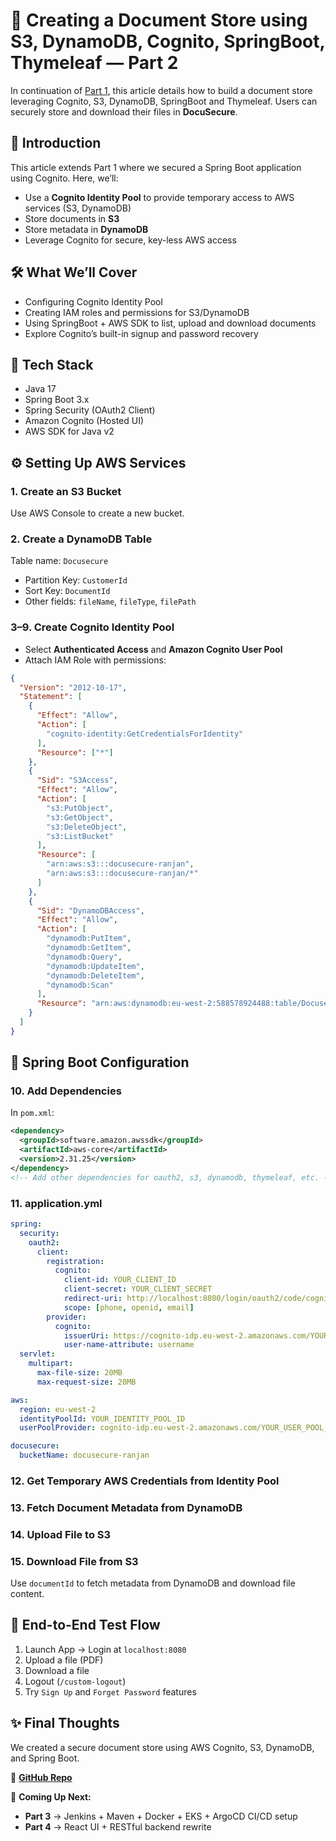 # 🔐 Creating a Document Store using S3, DynamoDB, Cognito, SpringBoot, Thymeleaf — Part 2

In continuation of [Part 1](https://medium.com/...), this article details how to build a document store leveraging Cognito, S3, DynamoDB, SpringBoot and Thymeleaf. Users can securely store and download their files in **DocuSecure**.

## 👋 Introduction

This article extends Part 1 where we secured a Spring Boot application using Cognito. Here, we’ll:
- Use a **Cognito Identity Pool** to provide temporary access to AWS services (S3, DynamoDB)
- Store documents in **S3**
- Store metadata in **DynamoDB**
- Leverage Cognito for secure, key-less AWS access

## 🛠️ What We’ll Cover
- Configuring Cognito Identity Pool
- Creating IAM roles and permissions for S3/DynamoDB
- Using SpringBoot + AWS SDK to list, upload and download documents
- Explore Cognito’s built-in signup and password recovery

## 🧱 Tech Stack
- Java 17
- Spring Boot 3.x
- Spring Security (OAuth2 Client)
- Amazon Cognito (Hosted UI)
- AWS SDK for Java v2

## ⚙️ Setting Up AWS Services

### 1. Create an S3 Bucket
Use AWS Console to create a new bucket.

### 2. Create a DynamoDB Table
Table name: `Docusecure`
- Partition Key: `CustomerId`
- Sort Key: `DocumentId`
- Other fields: `fileName`, `fileType`, `filePath`

### 3–9. Create Cognito Identity Pool
- Select **Authenticated Access** and **Amazon Cognito User Pool**
- Attach IAM Role with permissions:

```json
{
  "Version": "2012-10-17",
  "Statement": [
    {
      "Effect": "Allow",
      "Action": [
        "cognito-identity:GetCredentialsForIdentity"
      ],
      "Resource": ["*"]
    },
    {
      "Sid": "S3Access",
      "Effect": "Allow",
      "Action": [
        "s3:PutObject",
        "s3:GetObject",
        "s3:DeleteObject",
        "s3:ListBucket"
      ],
      "Resource": [
        "arn:aws:s3:::docusecure-ranjan",
        "arn:aws:s3:::docusecure-ranjan/*"
      ]
    },
    {
      "Sid": "DynamoDBAccess",
      "Effect": "Allow",
      "Action": [
        "dynamodb:PutItem",
        "dynamodb:GetItem",
        "dynamodb:Query",
        "dynamodb:UpdateItem",
        "dynamodb:DeleteItem",
        "dynamodb:Scan"
      ],
      "Resource": "arn:aws:dynamodb:eu-west-2:588578924488:table/Docusecure"
    }
  ]
}
```

## 🧩 Spring Boot Configuration

### 10. Add Dependencies

In `pom.xml`:
```xml
<dependency>
  <groupId>software.amazon.awssdk</groupId>
  <artifactId>aws-core</artifactId>
  <version>2.31.25</version>
</dependency>
<!-- Add other dependencies for oauth2, s3, dynamodb, thymeleaf, etc. -->
```

### 11. application.yml
```yaml
spring:
  security:
    oauth2:
      client:
        registration:
          cognito:
            client-id: YOUR_CLIENT_ID
            client-secret: YOUR_CLIENT_SECRET
            redirect-uri: http://localhost:8080/login/oauth2/code/cognito
            scope: [phone, openid, email]
        provider:
          cognito:
            issuerUri: https://cognito-idp.eu-west-2.amazonaws.com/YOUR_USER_POOL_ID
            user-name-attribute: username
  servlet:
    multipart:
      max-file-size: 20MB
      max-request-size: 20MB

aws:
  region: eu-west-2
  identityPoolId: YOUR_IDENTITY_POOL_ID
  userPoolProvider: cognito-idp.eu-west-2.amazonaws.com/YOUR_USER_POOL_ID

docusecure:
  bucketName: docusecure-ranjan
```

### 12. Get Temporary AWS Credentials from Identity Pool

### 13. Fetch Document Metadata from DynamoDB

### 14. Upload File to S3

### 15. Download File from S3

Use `documentId` to fetch metadata from DynamoDB and download file content.

## 🧪 End-to-End Test Flow

1. Launch App → Login at `localhost:8080`
2. Upload a file (PDF)
3. Download a file
4. Logout (`/custom-logout`)
5. Try `Sign Up` and `Forget Password` features

## ✨ Final Thoughts

We created a secure document store using AWS Cognito, S3, DynamoDB, and Spring Boot.

🔗 **[GitHub Repo](https://github.com/ranjan-portfolio/DocuSecure.git)**

🚀 **Coming Up Next:**
- **Part 3** → Jenkins + Maven + Docker + EKS + ArgoCD CI/CD setup
- **Part 4** → React UI + RESTful backend rewrite
